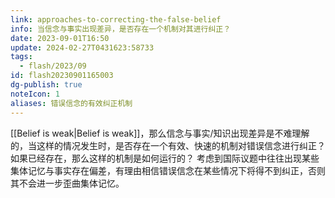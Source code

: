 ```yaml
---
link: approaches-to-correcting-the-false-belief
info: 当信念与事实出现差异，是否存在一个机制对其进行纠正？
date: 2023-09-01T16:50
update: 2024-02-27T0431623:58733
tags:
  - flash/2023/09
id: flash20230901165003
dg-publish: true
noteIcon: 1
aliases: 错误信念的有效纠正机制
---
```


[[Belief is weak|Belief is weak]]，那么信念与事实/知识出现差异是不难理解的，当这样的情况发生时，是否存在一个有效、快速的机制对错误信念进行纠正？如果已经存在，那么这样的机制是如何运行的？
考虑到国际议题中往往出现某些集体记忆与事实存在偏差，有理由相信错误信念在某些情况下将得不到纠正，否则其不会进一步歪曲集体记忆。